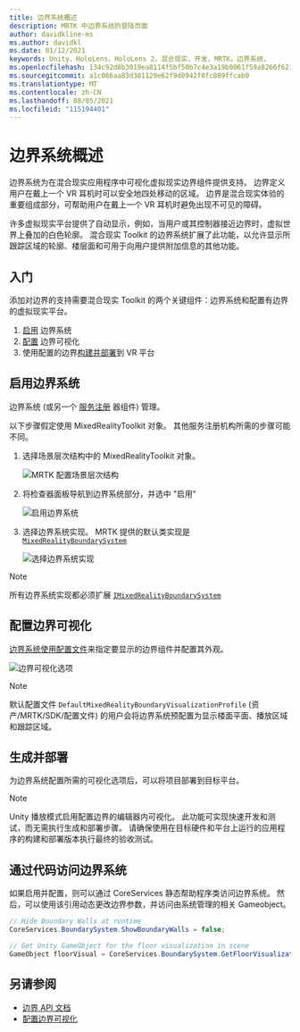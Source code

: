 ```yaml
---
title: 边界系统概述
description: MRTK 中边界系统的登陆页面
author: davidkline-ms
ms.author: davidkl
ms.date: 01/12/2021
keywords: Unity，HoloLens，HoloLens 2，混合现实，开发，MRTK，边界系统，
ms.openlocfilehash: 134c92d8b3019ea8114f5bf50b7c4e3a19b0061f59a8266f6218a25f73c76449
ms.sourcegitcommit: a1c086aa83d381129e62f9d8942f0fc889ffcab0
ms.translationtype: MT
ms.contentlocale: zh-CN
ms.lasthandoff: 08/05/2021
ms.locfileid: "115194401"
---
```

# <a name="boundary-system-overview"></a>边界系统概述

边界系统为在混合现实应用程序中可视化虚拟现实边界组件提供支持。 边界定义用户在戴上一个 VR 耳机时可以安全地四处移动的区域。 边界是混合现实体验的重要组成部分，可帮助用户在戴上一个 VR 耳机时避免出现不可见的障碍。

许多虚拟现实平台提供了自动显示，例如，当用户或其控制器接近边界时，虚拟世界上叠加的白色轮廓。 混合现实 Toolkit 的边界系统扩展了此功能，以允许显示所跟踪区域的轮廓、楼层面和可用于向用户提供附加信息的其他功能。

## <a name="getting-started"></a>入门

添加对边界的支持需要混合现实 Toolkit 的两个关键组件：边界系统和配置有边界的虚拟现实平台。

1. [启用](#enable-boundary-system) 边界系统
2. [配置](#configure-boundary-visualization) 边界可视化
3. 使用配置的边界[构建并部署](#build-and-deploy)到 VR 平台

## <a name="enable-boundary-system"></a>启用边界系统

边界系统 (或另一个 [服务注册](xref:Microsoft.MixedReality.Toolkit.IMixedRealityServiceRegistrar) 器组件) 管理。

以下步骤假定使用 MixedRealityToolkit 对象。 其他服务注册机构所需的步骤可能不同。

1. 选择场景层次结构中的 MixedRealityToolkit 对象。

    ![MRTK 配置场景层次结构](../images/MRTK_ConfiguredHierarchy.png)

1. 将检查器面板导航到边界系统部分，并选中 "启用"

    ![启用边界系统](../images/boundary/MRTKConfig_Boundary.png)

1. 选择边界系统实现。 MRTK 提供的默认类实现是 [`MixedRealityBoundarySystem`](xref:Microsoft.MixedReality.Toolkit.Boundary.MixedRealityBoundarySystem)

    ![选择边界系统实现](../images/boundary/BoundarySelectSystemType.png)

> [!NOTE]
> 所有边界系统实现都必须扩展 [`IMixedRealityBoundarySystem`](xref:Microsoft.MixedReality.Toolkit.Boundary.IMixedRealityBoundarySystem)

## <a name="configure-boundary-visualization"></a>配置边界可视化

[边界系统使用配置文件](configuring-boundary-visualization.md)来指定要显示的边界组件并配置其外观。

![边界可视化选项](../images/boundary/BoundaryVisualizationProfile.png)

> [!NOTE]
> 默认配置文件 `DefaultMixedRealityBoundaryVisualizationProfile` (资产/MRTK/SDK/配置文件) 的用户会将边界系统预配置为显示楼面平面、播放区域和跟踪区域。

## <a name="build-and-deploy"></a>生成并部署

为边界系统配置所需的可视化选项后，可以将项目部署到目标平台。

> [!NOTE]
> Unity 播放模式启用配置边界的编辑器内可视化。 此功能可实现快速开发和测试，而无需执行生成和部署步骤。 请确保使用在目标硬件和平台上运行的应用程序的构建和部署版本执行最终的验收测试。

## <a name="accessing-boundary-system-via-code"></a>通过代码访问边界系统

如果启用并配置，则可以通过 CoreServices 静态帮助程序类访问边界系统。 然后，可以使用该引用动态更改边界参数，并访问由系统管理的相关 Gameobject。

```c#
// Hide Boundary Walls at runtime
CoreServices.BoundarySystem.ShowBoundaryWalls = false;

// Get Unity GameObject for the floor visualization in scene
GameObject floorVisual = CoreServices.BoundarySystem.GetFloorVisualization();
```

## <a name="see-also"></a>另请参阅

- [边界 API 文档](xref:Microsoft.MixedReality.Toolkit.Boundary)
- [配置边界可视化](configuring-boundary-visualization.md)
